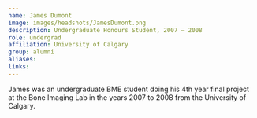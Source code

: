 ```yaml
---
name: James Dumont
image: images/headshots/JamesDumont.png
description: Undergraduate Honours Student, 2007 – 2008
role: undergrad
affiliation: University of Calgary
group: alumni
aliases: 
links:
---
```


James was an undergraduate BME student doing his 4th year final project 
at the Bone Imaging Lab in the years 2007 to 2008 from the University of Calgary.
